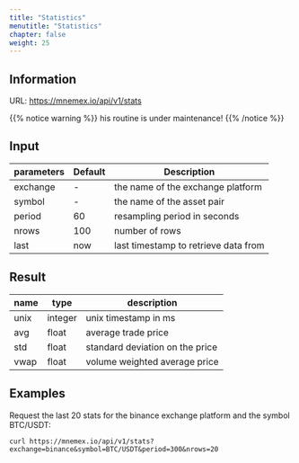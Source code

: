 ```yaml
---
title: "Statistics"
menutitle: "Statistics"
chapter: false
weight: 25
---
```


## Information

URL: https://mnemex.io/api/v1/stats

{{% notice warning %}}
his routine is under maintenance!
{{% /notice %}}

## Input

| parameters | Default | Description |
| ---------- | ------- | ----------- |
| exchange   | -       | the name of the exchange platform |
| symbol     | -       | the name of the asset pair |
| period     | 60      | resampling period in seconds |
| nrows      | 100     | number of rows |
| last       | now     | last timestamp to retrieve data from |

## Result

| name | type    | description |
| ---- | ------- | ----------- |
| unix | integer | unix timestamp in ms |
| avg  | float   | average trade price |
| std  | float   | standard deviation on the price|
| vwap | float   | volume weighted average price |

## Examples 

Request the last 20 stats for the binance exchange platform and the symbol BTC/USDT:

```
curl https://mnemex.io/api/v1/stats?exchange=binance&symbol=BTC/USDT&period=300&nrows=20
```


